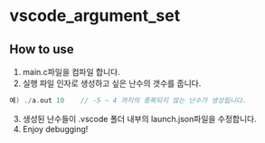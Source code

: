 # vscode_argument_set

## How to use
1. main.c파일을 컴파일 합니다.
2. 실행 파일 인자로 생성하고 싶은 난수의 갯수를 줍니다.
```c
예) ./a.out 10    // -5 ~ 4 까지의 중복되지 않는 난수가 생성됩니다.
```
3. 생성된 난수들이 .vscode 폴더 내부의 launch.json파일을 수정합니다.
4. Enjoy debugging!
